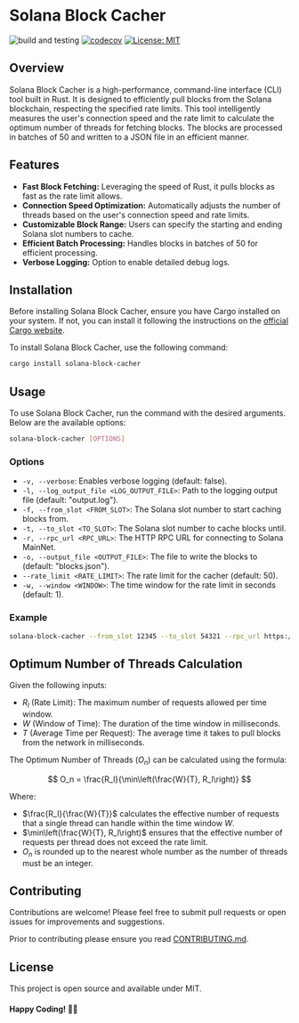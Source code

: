 # Solana Block Cacher
![build and testing](https://github.com/Jamesmallon1/rust-simple-event-driven-microservices/actions/workflows/main-ci.yml/badge.svg)
[![codecov](https://codecov.io/gh/Jamesmallon1/solana-block-cacher/graph/badge.svg?token=8pB0srxCoq)](https://codecov.io/gh/Jamesmallon1/solana-block-cacher)
[![License: MIT](https://img.shields.io/badge/License-MIT-yellow.svg)](https://opensource.org/licenses/MIT)


## Overview
Solana Block Cacher is a high-performance, command-line interface (CLI) tool built in Rust. It is designed to efficiently pull blocks from the Solana blockchain, respecting the specified rate limits. This tool intelligently measures the user's connection speed and the rate limit to calculate the optimum number of threads for fetching blocks. The blocks are processed in batches of 50 and written to a JSON file in an efficient manner.

## Features
- **Fast Block Fetching:** Leveraging the speed of Rust, it pulls blocks as fast as the rate limit allows.
- **Connection Speed Optimization:** Automatically adjusts the number of threads based on the user's connection speed and rate limits.
- **Customizable Block Range:** Users can specify the starting and ending Solana slot numbers to cache.
- **Efficient Batch Processing:** Handles blocks in batches of 50 for efficient processing.
- **Verbose Logging:** Option to enable detailed debug logs.

## Installation
Before installing Solana Block Cacher, ensure you have Cargo installed on your system. If not, you can install it following the instructions on the [official Cargo website](https://doc.rust-lang.org/cargo/getting-started/installation.html).

To install Solana Block Cacher, use the following command:
```bash
cargo install solana-block-cacher
```

## Usage
To use Solana Block Cacher, run the command with the desired arguments. Below are the available options:
```bash
solana-block-cacher [OPTIONS]
```

### Options
- `-v, --verbose`: Enables verbose logging (default: false).
- `-l, --log_output_file <LOG_OUTPUT_FILE>`: Path to the logging output file (default: "output.log").
- `-f, --from_slot <FROM_SLOT>`: The Solana slot number to start caching blocks from.
- `-t, --to_slot <TO_SLOT>`: The Solana slot number to cache blocks until.
- `-r, --rpc_url <RPC_URL>`: The HTTP RPC URL for connecting to Solana MainNet.
- `-o, --output_file <OUTPUT_FILE>`: The file to write the blocks to (default: "blocks.json").
- `--rate_limit <RATE_LIMIT>`: The rate limit for the cacher (default: 50).
- `-w, --window <WINDOW>`: The time window for the rate limit in seconds (default: 1).

### Example
```bash
solana-block-cacher --from_slot 12345 --to_slot 54321 --rpc_url https://example-rpc-url.com --output_file my_blocks.json
```

## Optimum Number of Threads Calculation
Given the following inputs:
- $R_l$ (Rate Limit): The maximum number of requests allowed per time window.
- $W$ (Window of Time): The duration of the time window in milliseconds.
- $T$ (Average Time per Request): The average time it takes to pull blocks from the network in milliseconds.

The Optimum Number of Threads ($O_n$) can be calculated using the formula:

$$
O_n = \frac{R_l}{\min\left(\frac{W}{T}, R_l\right)}
$$

Where:
- $\frac{R_l}{\frac{W}{T}}$ calculates the effective number of requests that a single thread can handle within the time window $W$.
- $\min\left(\frac{W}{T}, R_l\right)$ ensures that the effective number of requests per thread does not exceed the rate limit.
- $O_n$ is rounded up to the nearest whole number as the number of threads must be an integer.

## Contributing
Contributions are welcome! Please feel free to submit pull requests or open issues for improvements and suggestions.

Prior to contributing please ensure you read [CONTRIBUTING.md](CONTRIBUTING.md).

## License
This project is open source and available under MIT.

#### Happy Coding! 🚀🦀

